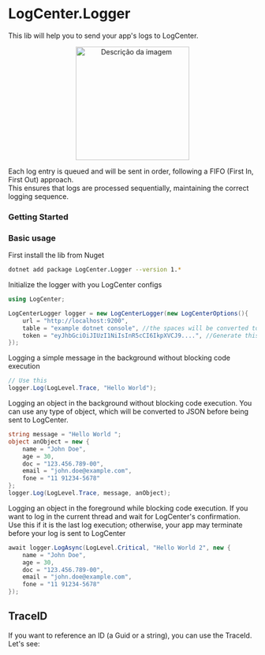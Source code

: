 # LogCenter.Logger

This lib will help you to send your app's logs to LogCenter.  

<p align="center">
  <img src="https://github.com/hudsonventura/LogCenter/blob/main/logo.png?raw=true" alt="Descrição da imagem" width="230px">
</p>

Each log entry is queued and will be sent in order, following a FIFO (First In, First Out) approach.  
This ensures that logs are processed sequentially, maintaining the correct logging sequence.  


### Getting Started


### Basic usage
First install the lib from Nuget
``` bash
dotnet add package LogCenter.Logger --version 1.*
```


Initialize the logger with you LogCenter configs
``` C#
using LogCenter;

LogCenterLogger logger = new LogCenterLogger(new LogCenterOptions(){
    url = "http://localhost:9200",
    table = "example dotnet console", //the spaces will be converted to _ (underscore).
    token = "eyJhbGciOiJIUzI1NiIsInR5cCI6IkpXVCJ9....", //Generate this on LogCenter inteface, on you profile photo.
});
```

Logging a simple message in the background without blocking code execution
``` C#
// Use this 
logger.Log(LogLevel.Trace, "Hello World");
```


Logging an object in the background without blocking code execution. You can use any type of object, which will be converted to JSON before being sent to LogCenter.
``` C#
string message = "Hello World ";
object anObject = new { 
    name = "John Doe",
    age = 30,
    doc = "123.456.789-00",
    email = "john.doe@example.com",
    fone = "11 91234-5678"
};
logger.Log(LogLevel.Trace, message, anObject);
```


Logging an object in the foreground while blocking code execution. If you want to log in the current thread and wait for LogCenter's confirmation.  
Use this if it is the last log execution; otherwise, your app may terminate before your log is sent to LogCenter
``` C#
await logger.LogAsync(LogLevel.Critical, "Hello World 2", new { 
    name = "John Doe",
    age = 30,
    doc = "123.456.789-00",
    email = "john.doe@example.com",
    fone = "11 91234-5678"
});

```


## TraceID
If you want to reference an ID (a Guid or a string), you can use the TraceId. Let's see:
